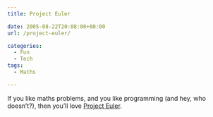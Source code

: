 ```yaml
---
title: Project Euler

date: 2005-08-22T20:08:00+00:00
url: /project-euler/

categories:
  - Fun
  - Tech
tags:
  - Maths

---
```


If you like maths problems, and you like programming (and hey, who doesn’t?), then you’ll love [Project Euler][1].

 [1]: http://mathschallenge.net/index.php?section=project